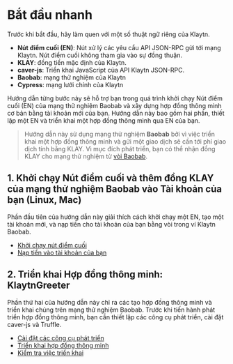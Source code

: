# Bắt đầu nhanh <a id="quick-start"></a>

Trước khi bắt đầu, hãy làm quen với một số thuật ngữ riêng của Klaytn.

* **Nút điểm cuối \(EN\)**: Nút xử lý các yêu cầu API JSON-RPC gửi tới mạng Klaytn. Nút điểm cuối không tham gia vào sự đồng thuận.
* **KLAY**: đồng tiền mặc định của Klaytn.
* **caver-js**: Triển khai JavaScript của API Klaytn JSON-RPC.
* **Baobab**: mạng thử nghiệm của Klaytn
* **Cypress**: mạng lưới chính của Klaytn

Hướng dẫn từng bước này sẽ hỗ trợ bạn trong quá trình khởi chạy Nút điểm cuối \(EN\) của mạng thử nghiệm Baobab và xây dựng hợp đồng thông minh cơ bản bằng tài khoản mới của bạn. Hướng dẫn này bao gồm hai phần, thiết lập một EN và triển khai một hợp đồng thông mình qua EN của bạn.

> Hướng dẫn này sử dụng mạng thử nghiệm **Baobab** bởi vì việc triển khai một hợp đồng thông minh và gửi một giao dịch sẽ cần tới phí giao dịch tính bằng KLAY. Vì mục đích phát triển, bạn có thể nhận đồng KLAY cho mạng thử nghiệm từ [vòi Baobab](https://baobab.wallet.klaytn.foundation/faucet).

## 1. Khởi chạy Nút điểm cuối và thêm đồng KLAY của mạng thử nghiệm Baobab vào Tài khoản của bạn \(Linux, Mac\) <a id="1-launch-an-endpoint-node-and-add-baobab-testnet-klay-to-your-account-linux-mac"></a>

Phần đầu tiên của hướng dẫn này giải thích cách khởi chạy một EN, tạo một tài khoản mới, và nạp tiền cho tài khoản của bạn bằng vòi trong ví Klaytn Baobab.

* [Khởi chạy nút điểm cuối](launch-an-en.md)
* [Nạp tiền vào tài khoản của bạn](top-up-your-account.md)

## 2. Triển khai Hợp đồng thông minh: KlaytnGreeter <a id="2-deploying-a-smart-contract-klaytngreeter"></a>

Phần thứ hai của hướng dẫn này chỉ ra các tạo hợp đồng thông minh và triển khai chúng trên mạng thử nghiệm Baobab. Trước khi tiến hành phát triển hợp đồng thông minh, bạn cần thiết lập các công cụ phát triển, cài đặt caver-js và Truffle.

* [Cài đặt các công cụ phát triển](install-development-tools.md)
* [Triển khai hợp đồng thông minh](deploy-a-smart-contract.md)
* [Kiểm tra việc triển khai](check-the-deployment.md)

